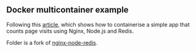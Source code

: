 ## Docker multicontainer example

Following this [article](https://docs.docker.com/get-started/docker-concepts/running-containers/multi-container-applications/), which shows how to containerise a simple app that counts page visits using Nginx, Node.js and Redis.

Folder is a fork of [nginx-node-redis](https://github.com/dockersamples/nginx-node-redis).
